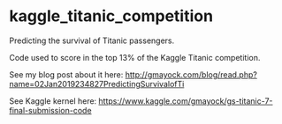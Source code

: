 # kaggle_titanic_competition
Predicting the survival of Titanic passengers.

Code used to score in the top 13% of the Kaggle Titanic competition.

See my blog post about it here: http://gmayock.com/blog/read.php?name=02Jan2019234827PredictingSurvivalofTi

See Kaggle kernel here: https://www.kaggle.com/gmayock/gs-titanic-7-final-submission-code
